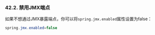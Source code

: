 ### 42.2. 禁用JMX端点

如果不想通过JMX暴露端点，你可以将`spring.jmx.enabled`属性设置为false：
```java
spring.jmx.enabled=false
```
